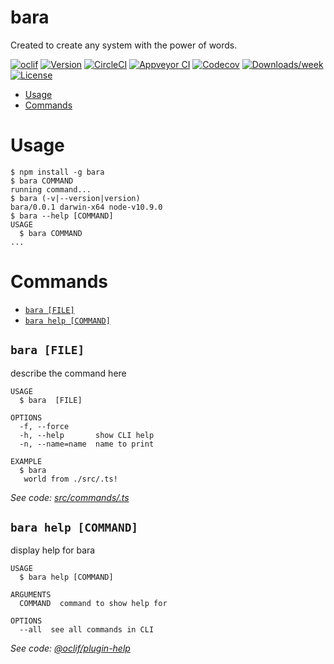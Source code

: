 # bara

Created to create any system with the power of words.

[![oclif](https://img.shields.io/badge/cli-oclif-brightgreen.svg)](https://oclif.io)
[![Version](https://img.shields.io/npm/v/bara.svg)](https://npmjs.org/package/bara)
[![CircleCI](https://circleci.com/gh/nampdn/bara/tree/master.svg?style=shield)](https://circleci.com/gh/nampdn/bara/tree/master)
[![Appveyor CI](https://ci.appveyor.com/api/projects/status/github/nampdn/bara?branch=master&svg=true)](https://ci.appveyor.com/project/nampdn/bara/branch/master)
[![Codecov](https://codecov.io/gh/nampdn/bara/branch/master/graph/badge.svg)](https://codecov.io/gh/nampdn/bara)
[![Downloads/week](https://img.shields.io/npm/dw/bara.svg)](https://npmjs.org/package/bara)
[![License](https://img.shields.io/npm/l/bara.svg)](https://github.com/nampdn/bara/blob/master/package.json)

<!-- toc -->

- [Usage](#usage)
- [Commands](#commands)
  <!-- tocstop -->

# Usage

<!-- usage -->

```sh-session
$ npm install -g bara
$ bara COMMAND
running command...
$ bara (-v|--version|version)
bara/0.0.1 darwin-x64 node-v10.9.0
$ bara --help [COMMAND]
USAGE
  $ bara COMMAND
...
```

<!-- usagestop -->

# Commands

<!-- commands -->

- [`bara [FILE]`](#bara--file)
- [`bara help [COMMAND]`](#bara-help-command)

## `bara [FILE]`

describe the command here

```
USAGE
  $ bara  [FILE]

OPTIONS
  -f, --force
  -h, --help       show CLI help
  -n, --name=name  name to print

EXAMPLE
  $ bara
   world from ./src/.ts!
```

_See code: [src/commands/.ts](https://github.com/nampdn/bara/blob/v0.0.1/src/commands/.ts)_

## `bara help [COMMAND]`

display help for bara

```
USAGE
  $ bara help [COMMAND]

ARGUMENTS
  COMMAND  command to show help for

OPTIONS
  --all  see all commands in CLI
```

_See code: [@oclif/plugin-help](https://github.com/oclif/plugin-help/blob/v2.1.2/src/commands/help.ts)_

<!-- commandsstop -->
